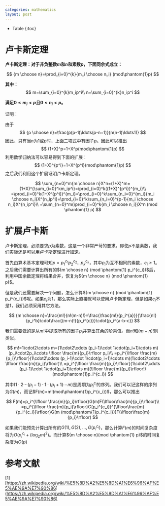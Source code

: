 ```yaml
---
categories: mathematics
layout: post
---
```


- Table
{:toc}

# 卢卡斯定理

**卢卡斯定理：对于非负整数$m$和$n$和素数$p$，下面同余式成立：**


$$
{m \choose n}=\prod_{i=0}^{k}{m_i \choose n_i} (mod\phantom{1}p)
$$

**其中：**
$$
m=\sum_{i=0}^{k}m_ip^i\\
n=\sum_{i=0}^{k}n_ip^i
$$


**满足$0\leq m_i<p$且$0\leq n_i<p$。**

证明：

由于
$$
{p \choose n}=\frac{p(p-1)\ldots(p-n+1)}{n(n-1)\ldots1)}
$$
因此，只有当$n$为$1$或$p$时，上面二项式中有因子$p$。因此可以推出
$$
(1+X)^p=1+X^p(mod\phantom{1}p)
$$
利用数学归纳法可以容易得到下面的扩展：
$$
(1+X)^{p^i}=1+X^{p^i}(mod\phantom{1}p)
$$
之后我们利用这个扩展证明卢卡斯定理。


$$
\sum_{n=0}^m{m \choose n}X^n=(1+X)^m=(1+X)^{\sum_{i=0}^km_ip^i}=\prod_{i=0}^k((1+X)^{p^i})^{m_i}\\
=\prod_{i=0}^k(1+X^{p^i})^{m_i}=\prod_{i=0}^k\sum_{n_i=0}^{m_i}{m_i \choose n_i}X^{n_ip^i}=\prod_{i=0}^k\sum_{n_i=0}^{p-1}{m_i \choose n_i}X^{n_ip^i}\\
=\sum_{n=0}^m(\prod_{i=0}^k{m_i \choose n_i})X^n (mod \phantom{1} p)
$$

# 扩展卢卡斯

卢卡斯定理，必须要求$p$为素数，这是一个非常严苛的要求。即使$p$不是素数，我们实际还是可以用卢卡斯定理进行加速。

首先由算术基本定理可知$p=p_1^{c_1}p_2^{c_2}\ldots p_k^{c_k}$，其中$p_i$为互不相同的素数，$c_i\geq 1$。之后我们需要计算出所有的${m \choose n} (mod \phantom{1} p_i^{c_i})$后，利用中国余数定理将结果合并，恢复为${m \choose n} (mod \phantom{1} p)$。

但是我们还需要解决一个问题，怎么计算${m \choose n} (mod \phantom{1} p_i^{c_i})$呢。如果$c_i$为$1$，那么实际上直接就可以使用卢卡斯定理，但是如果$c_i$不是$1$，我们必须采用其它方法。


$$
{m \choose n}=\frac{m!}{n!(m-n)!}=\frac{\frac{m!}{p_i^{a}}}{\frac{n!}{p_i^b}\cdot\frac{(m-n)!}{p_i^{c}}}\cdot{p_i^{a-b-c}}
$$


我们需要做的是从$m!$中提取所有的因子$p_i$并算出其余的阶乘值。而$n!$和$(m-n)!$则类似。


$$
m!=1\cdot2\cdots m=(1\cdot2\cdots (p_i-1)\cdot 1\cdot(p_i+1)\cdots m)(p_i\cdot2p_i\cdots \lfloor \frac{m}{p_i}\rfloor p_i)\\
=p_i^{\lfloor \frac{m}{p_i}\rfloor}(1\cdot2\cdots (p_i-1)\cdot 1\cdot(p_i+1)\cdots m)(1\cdot2\cdots \lfloor \frac{m}{p_i}\rfloor)\\
=p_i^{\lfloor \frac{m}{p_i}\rfloor}(1\cdot2\cdots (p_i-1)\cdot 1\cdot(p_i+1)\cdots m)(\lfloor \frac{m}{p_i}\rfloor!)(mod\phantom{1}p_i^{c_i})
$$

其中$(1\cdot2\cdots (p_i-1)\cdot 1\cdot(p_i+1)\cdots m)$是周期为$p_i^{c_i}$的序列。我们可以记这样的序列为$G(m)$，而记$F(m)=m!(mod\phantom{1}p_i^{c_i})$，那么可以推出

$$
F(m)=p_i^{\lfloor \frac{m}{p_i}\rfloor}G(m)F(\lfloor\frac{m}{p_i}\rfloor)\\
=p_i^{\lfloor \frac{m}{p_i}\rfloor}G(p_i^{c_i})^{\lfloor\frac{m}{p_i^{c_i}}\rfloor}G(m (mod\phantom{1}p_i^{c_i}))F(\lfloor\frac{m}{p_i}\rfloor)
$$

如果我们能预先计算出所有的$G(1),G(2),\ldots ,G(p_i^{c_i})$，那么计算$F(m)$的时间复杂度将为$O(p_i^{c_i}+(\log_2m)^2)$。而计算${m \choose n}(mod \phantom{1} p)$的时间复杂度为$O(p)$




# 参考文献

\[1\] [https://zh.wikipedia.org/wiki/%E5%8D%A2%E5%8D%A1%E6%96%AF%E5%AE%9A%E7%90%86](https://zh.wikipedia.org/wiki/%E5%8D%A2%E5%8D%A1%E6%96%AF%E5%AE%9A%E7%90%86)
